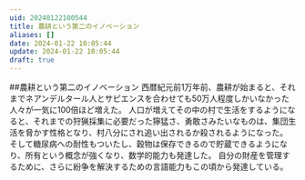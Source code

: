 ```yaml
---
uid: 20240122100544
title: 農耕という第二のイノベーション
aliases: []
date: 2024-01-22 10:05:44
update: 2024-01-22 10:05:44
draft: true
---
```



##農耕という第二のイノベーション
西暦紀元前1万年前、農耕が始まると、それまでネアンデルタール人とサピエンスを合わせても50万人程度しかいなかった人々が一気に100倍ほど増えた。
人口が増えてその中の村で生活をするようになると、それまでの狩猟採集に必要だった獰猛さ、勇敢さみたいなものは、集団生活を脅かす性格となり、村八分にされ追い出されるか殺されるようになった。
そして糖尿病への耐性もついたし、穀物は保存できるので貯蔵できるようになり、所有という概念が強くなり、数学的能力も発達した。
自分の財産を管理するために、さらに紛争を解決するための言語能力もこの頃から発達している。



[^mottoikenai]: https://www.notion.so/e8cc51cedfcd4aaaa623ecd375e1f7c2/ もっと言ってはいけない, 橘 玲, p212, 新潮社, 2019/01/17
